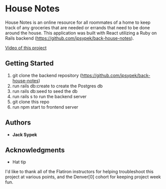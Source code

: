 # House Notes

House Notes is an online resource for all roommates of a home to keep track of any groceries that are needed or errands that need to be done around the house. This application was built with React utilizing a Ruby on Rails backend (https://github.com/jpsypek/back-house-notes).

[Video of this project](House-Notes-Video.mov)

## Getting Started

1. git clone the backend repository (https://github.com/jpsypek/back-house-notes)
2. run rails db:create to create the Postgres db
3. run rails db:seed to seed the db
4. run rails s to run the backend server
5. git clone this repo
6. run npm start to frontend server


## Authors

* **Jack Sypek**


## Acknowledgments

* Hat tip

I'd like to thank all of the Flatiron instructors for helping troubleshoot this project at various points, and the Denver[0] cohort for keeping project week fun.
